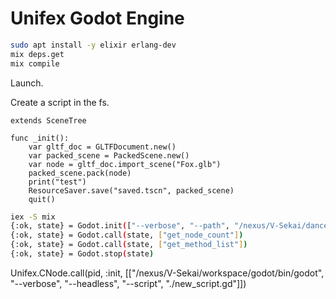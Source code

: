 # Unifex Godot Engine

```bash
sudo apt install -y elixir erlang-dev
mix deps.get
mix compile
```

Launch.

Create a script in the fs.


```
extends SceneTree

func _init():
	var gltf_doc = GLTFDocument.new()
	var packed_scene = PackedScene.new()
	var node = gltf_doc.import_scene("Fox.glb")
	packed_scene.pack(node)
	print("test")
	ResourceSaver.save("saved.tscn", packed_scene)
	quit()
```

```bash
iex -S mix
{:ok, state} = Godot.init(["--verbose", "--path", "/nexus/V-Sekai/dance", "--disable-render-loop"])
{:ok, state} = Godot.call(state, ["get_node_count"])
{:ok, state} = Godot.call(state, ["get_method_list"])
{:ok, state} = Godot.stop(state)
```

Unifex.CNode.call(pid, :init, [["/nexus/V-Sekai/workspace/godot/bin/godot", "--verbose", "--headless", "--script", "./new_script.gd"]])

